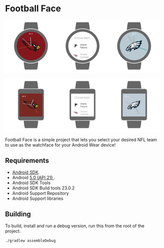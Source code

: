 Football Face
=============

<p align="center">
    <img src="images/watch_faces_round.png" alt="Web Icons"/>
</p>
<p align="center">
    <img src="images/watch_faces_square.png" alt="Web Icons"/>
</p>

Football Face is a simple project that lets you select your desired NFL team to use as the watchface for your Android Wear device!


Requirements
------------

 - [Android SDK](http://developer.android.com/sdk/index.html).
 - Android [5.0 (API 21) ](http://developer.android.com/tools/revisions/platforms.html#5.0).
 - Android SDK Tools
 - Android SDK Build tools 23.0.2
 - Android Support Repository
 - Android Support libraries

Building
--------

To build, install and run a debug version, run this from the root of the project:

    ./gradlew assembleDebug
